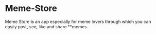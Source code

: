 # Meme-Store

Meme Store is an app especially for meme lovers through which you can easily post, see, like and share **memes.
